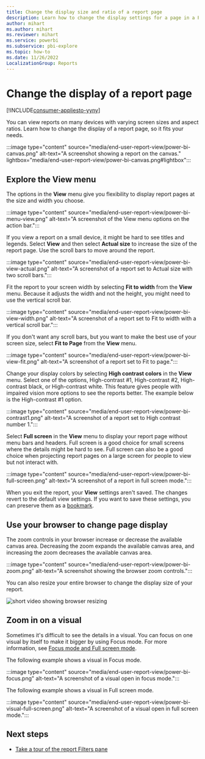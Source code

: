 ```yaml
---
title: Change the display size and ratio of a report page
description: Learn how to change the display settings for a page in a Power BI report by using the View menu or browser settings.
author: mihart
ms.author: mihart
ms.reviewer: mihart
ms.service: powerbi
ms.subservice: pbi-explore
ms.topic: how-to
ms.date: 11/26/2022
LocalizationGroup: Reports
---
```


# Change the display of a report page

[!INCLUDE[consumer-appliesto-yyny](../includes/consumer-appliesto-yyny.md)]

You can view reports on many devices with varying screen sizes and aspect ratios. Learn how to change the display of a report page, so it fits your needs.

:::image type="content" source="media/end-user-report-view/power-bi-canvas.png" alt-text="A screenshot showing a report on the canvas." lightbox="media/end-user-report-view/power-bi-canvas.png#lightbox":::

## Explore the View menu

The options in the **View** menu give you flexibility to display report pages at the size and width you choose.

:::image type="content" source="media/end-user-report-view/power-bi-menu-view.png" alt-text="A screenshot of the View menu options on the action bar.":::

If you view a report on a small device, it might be hard to see titles and legends. Select **View** and then select **Actual size** to increase the size of the report page. Use the scroll bars to move around the report.

:::image type="content" source="media/end-user-report-view/power-bi-view-actual.png" alt-text="A screenshot of a report set to Actual size with two scroll bars.":::

Fit the report to your screen width by selecting **Fit to width** from the **View** menu. Because it adjusts the width and not the height, you might need to use the vertical scroll bar.

:::image type="content" source="media/end-user-report-view/power-bi-view-width.png" alt-text="A screenshot of a report set to Fit to width with a vertical scroll bar.":::

If you don't want any scroll bars, but you want to make the best use of your screen size, select **Fit to Page** from the **View** menu.

:::image type="content" source="media/end-user-report-view/power-bi-view-fit.png" alt-text="A screenshot of a report set to Fit to page.":::

Change your display colors by selecting **High contrast colors** in the **View** menu. Select one of the options, High-contrast #1, High-contrast #2, High-contrast black, or High-contrast white. This feature gives people with impaired vision more options to see the reports better. The example below is the High-contrast #1 option.

:::image type="content" source="media/end-user-report-view/power-bi-contrast1.png" alt-text="A screenshot of a report set to High contrast number 1.":::

Select **Full screen** in the **View** menu to display your report page without menu bars and headers. Full screen is a good choice for small screens where the details might be hard to see. Full screen can also be a good choice when projecting report pages on a large screen for people to view but not interact with.  

:::image type="content" source="media/end-user-report-view/power-bi-full-screen.png" alt-text="A screenshot of a report in full screen mode.":::

When you exit the report, your **View** settings aren't saved. The changes revert to the default view settings. If you want to save these settings, you can preserve them as a [bookmark](end-user-bookmarks.md).

## Use your browser to change page display

The zoom controls in your browser increase or decrease the available canvas area. Decreasing the zoom expands the available canvas area, and increasing the zoom decreases the available canvas area.

:::image type="content" source="media/end-user-report-view/power-bi-zoom.png" alt-text="A screenshot showing the browser zoom controls.":::

You can also resize your entire browser to change the display size of your report.

![short video showing browser resizing](media/end-user-report-view/power-bi-resize-browser.gif)

## Zoom in on a visual

Sometimes it's difficult to see the details in a visual. You can focus on one visual by itself to make it bigger by using Focus mode. For more information, see [Focus mode and Full screen mode](end-user-focus.md).

The following example shows a visual in Focus mode.

:::image type="content" source="media/end-user-report-view/power-bi-focus.png" alt-text="A screenshot of a visual open in focus mode.":::

The following example shows a visual in Full screen mode.

:::image type="content" source="media/end-user-report-view/power-bi-visual-full-screen.png" alt-text="A screenshot of a visual open in full screen mode.":::

## Next steps

- [Take a tour of the report Filters pane](end-user-report-filter.md) 